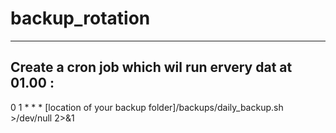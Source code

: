 # backup_rotation
***
## Create a cron job which wil run ervery dat at 01.00 :
0 1 * * * [location of your backup folder]/backups/daily_backup.sh >/dev/null 2>&1

